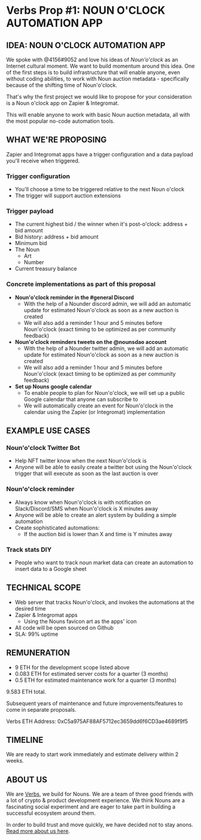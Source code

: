 # Verbs Prop #1: NOUN O'CLOCK AUTOMATION APP


## IDEA: NOUN O'CLOCK AUTOMATION APP

We spoke with @4156#9052 and love his ideas of _Noun'o'clock_ as an Internet cultural moment. We want to build momentum around this idea. One of the first steps is to build infrastructure that will enable anyone, even without coding abilities, to work with Noun auction metadata - specifically because of the shifting time of Noun'o'clock.

That's why the first project we would like to propose for your consideration is a Noun o'clock app on Zapier & Integromat.

This will enable anyone to work with basic Noun auction metadata, all with the most popular no-code automation tools.


## WHAT WE'RE PROPOSING

Zapier and Integromat apps have a trigger configuration and a data payload you'll receive when triggered.


### Trigger configuration



* You'll choose a time to be triggered relative to the next Noun o'clock
* The trigger will support auction extensions


### Trigger payload



* The current highest bid / the winner when it's post-o'clock: address + bid amount
* Bid history: address + bid amount
* Minimum bid
* The Noun
    * Art
    * Number
* Current treasury balance


### Concrete implementations as part of this proposal



* **Noun'o'clock reminder in the #general Discord**
    * With the help of a Nounder discord admin, we will add an automatic update for estimated Noun'o'clock as soon as a new auction is created
    * We will also add a reminder 1 hour and 5 minutes before Noun'o'clock (exact timing to be optimized as per community feedback)
* **Noun'o'clock reminders tweets on the @nounsdao account**
    * With the help of a Nounder twitter admin, we will add an automatic update for estimated Noun'o'clock as soon as a new auction is created
    * We will also add a reminder 1 hour and 5 minutes before Noun'o'clock (exact timing to be optimized as per community feedback)
* **Set up Nouns google calendar**
    * To enable people to plan for Noun'o'clock, we will set up a public Google calendar that anyone can subscribe to
    * We will automatically create an event for Noun'o'clock in the calendar using the Zapier (or Integromat) implementation


## EXAMPLE USE CASES


### Noun'o'clock Twitter Bot



* Help NFT twitter know when the next Noun'o'clock is
* Anyone will be able to easily create a twitter bot using the Noun'o'clock trigger that will execute as soon as the last auction is over


### Noun'o'clock reminder



* Always know when Noun'o'clock is with notification on Slack/Discord/SMS when Noun'o'clock is X minutes away
* Anyone will be able to create an alert system by building a simple automation
* Create sophisticated automations:
    * If the auction bid is lower than X and time is Y minutes away


### Track stats DIY



* People who want to track noun market data can create an automation to insert data to a Google sheet


## TECHNICAL SCOPE



* Web server that tracks Noun'o'clock, and invokes the automations at the desired time
* Zapier & Integromat apps
    * Using the Nouns favicon art as the apps' icon
* All code will be open sourced on Github
* SLA: 99% uptime


## REMUNERATION



* 9 ETH for the development scope listed above
* 0.083 ETH for estimated server costs for a quarter (3 months)
* 0.5 ETH for estimated maintenance work for a quarter (3 months)

9.583 ETH total.

Subsequent years of maintenance and future improvements/features to come in separate proposals.

Verbs ETH Address: 0xC5a975AF88AF5712ec3659dd6f6CD3ae4689f9f5


## TIMELINE

We are ready to start work immediately and estimate delivery within 2 weeks.


## ABOUT US

We are [Verbs](http://verbs.team), we build for Nouns. We are a team of three good friends with a lot of crypto & product development experience. We think Nouns are a fascinating social experiment and are eager to take part in building a successful ecosystem around them.

In order to build trust and move quickly, we have decided not to stay anons.[ Read more about us here](https://www.notion.so/The-Verbs-Team-45661d88331d45ecb899562c9167fb61).
